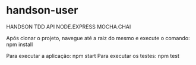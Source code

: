 # handson-user
HANDSON TDD API NODE.EXPRESS MOCHA.CHAI

Após clonar o projeto, navegue até a raiz do mesmo e execute o comando:
npm install

Para executar a aplicação: npm start
Para executar os testes: npm test
